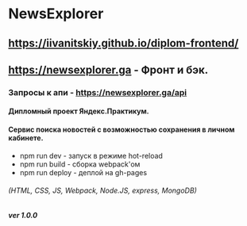 # NewsExplorer
## https://iivanitskiy.github.io/diplom-frontend/
## https://newsexplorer.ga - Фронт и бэк.
### Запросы к апи - https://newsexplorer.ga/api
#### Дипломный проект Яндекс.Практикум.
#### Сервис поиска новостей c возможностью сохранения в личном кабинете.

* npm run dev - запуск в режиме hot-reload 
* npm run build - сборка webpack'ом
* npm run deploy - деплой на gh-pages

###### (HTML, CSS, JS, Webpack, Node.JS, express, MongoDB)

##### ver 1.0.0

